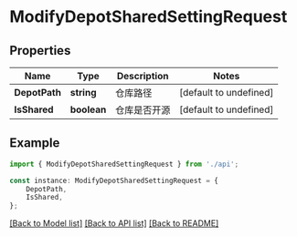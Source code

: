 # ModifyDepotSharedSettingRequest


## Properties

Name | Type | Description | Notes
------------ | ------------- | ------------- | -------------
**DepotPath** | **string** | 仓库路径 | [default to undefined]
**IsShared** | **boolean** | 仓库是否开源 | [default to undefined]

## Example

```typescript
import { ModifyDepotSharedSettingRequest } from './api';

const instance: ModifyDepotSharedSettingRequest = {
    DepotPath,
    IsShared,
};
```

[[Back to Model list]](../README.md#documentation-for-models) [[Back to API list]](../README.md#documentation-for-api-endpoints) [[Back to README]](../README.md)
